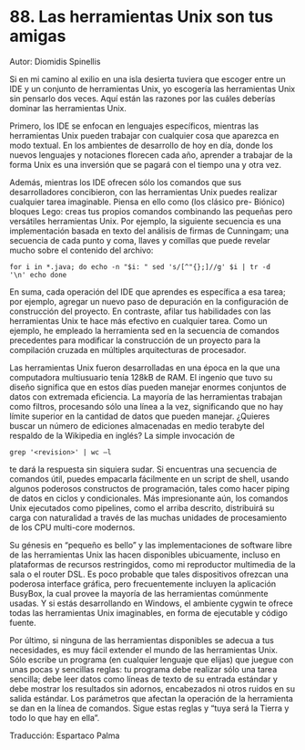 # 88. Las herramientas Unix son tus amigas

Autor: Diomidis Spinellis

Si en mi camino al exilio en una isla desierta tuviera que escoger entre un IDE y un conjunto de herramientas Unix, yo escogería las herramientas Unix sin pensarlo dos veces. Aquí están las razones por las cuáles deberías dominar las herramientas Unix.

Primero, los IDE se enfocan en lenguajes específicos, mientras las herramientas Unix pueden trabajar con cualquier cosa que aparezca en modo textual. En los ambientes de desarrollo de hoy en día, donde los nuevos lenguajes y notaciones florecen cada año, aprender a trabajar de la forma Unix es una inversión que se pagará con el tiempo una y otra vez.

Además, mientras los IDE ofrecen sólo los comandos que sus desarrolladores concibieron, con las herramientas Unix puedes realizar cualquier tarea imaginable. Piensa en ello como (los clásico pre- Biónico) bloques Lego: creas tus propios comandos combinando las pequeñas pero versátiles herramientas Unix. Por ejemplo, la siguiente secuencia es una implementación basada en texto del análisis de firmas de Cunningam; una secuencia de cada punto y coma, llaves y comillas que puede revelar mucho sobre el contenido del archivo:

```shell
for i in *.java; do echo -n "$i: " sed 's/[^"{};]//g' $i | tr -d
'\n' echo done
```

En suma, cada operación del IDE que aprendes es específica a esa tarea; por ejemplo, agregar un nuevo paso de depuración en la configuración de construcción del proyecto. En contraste, afilar tus habilidades con las herramientas Unix te hace más efectivo en cualquier tarea. Como un ejemplo, he empleado la herramienta sed en la secuencia de comandos precedentes para modificar la construcción de un proyecto para la compilación cruzada en múltiples arquitecturas de procesador.

Las herramientas Unix fueron desarrolladas en una época en la que una computadora multiusuario tenía 128kB de RAM. El ingenio que tuvo su diseño significa que en estos días pueden manejar enormes conjuntos de datos con extremada eficiencia. La mayoría de las herramientas trabajan como filtros, procesando sólo una línea a la vez, significando que no hay límite superior en la cantidad de datos que pueden manejar. ¿Quieres buscar un número de ediciones almacenadas en medio terabyte del respaldo de la Wikipedia en inglés? La simple invocación de

```shell
grep '<revision>' | wc –l
```

te dará la respuesta sin siquiera sudar. Si encuentras una secuencia de comandos útil, puedes empacarla fácilmente en un script de shell, usando algunos poderosos constructos de programación, tales como hacer piping de datos en ciclos y condicionales. Más impresionante aún, los comandos Unix ejecutados como pipelines, como el arriba descrito, distribuirá su carga con naturalidad a través de las muchas unidades de procesamiento de los CPU multi-core modernos.

Su génesis en “pequeño es bello” y las implementaciones de software libre de las herramientas Unix las hacen disponibles ubicuamente, incluso en plataformas de recursos restringidos, como mi reproductor multimedia de la sala o el router DSL. Es poco probable que tales dispositivos ofrezcan una poderosa interface gráfica, pero frecuentemente incluyen la aplicación BusyBox, la cual provee la mayoría de las herramientas comúnmente usadas. Y si estás desarrollando en Windows, el ambiente cygwin te ofrece todas las herramientas Unix imaginables, en forma de ejecutable y código fuente.

Por último, si ninguna de las herramientas disponibles se adecua a tus necesidades, es muy fácil extender el mundo de las herramientas Unix. Sólo escribe un programa (en cualquier lenguaje que elijas) que juegue con unas pocas y sencillas reglas: tu programa debe realizar sólo una tarea sencilla; debe leer datos como líneas de texto de su entrada estándar y debe mostrar los resultados sin adornos, encabezados ni otros ruidos en su salida estándar. Los parámetros que afectan la operación de la herramienta se dan en la línea de comandos. Sigue estas reglas y “tuya será la Tierra y todo lo que hay en ella”.

Traducción: Espartaco Palma
